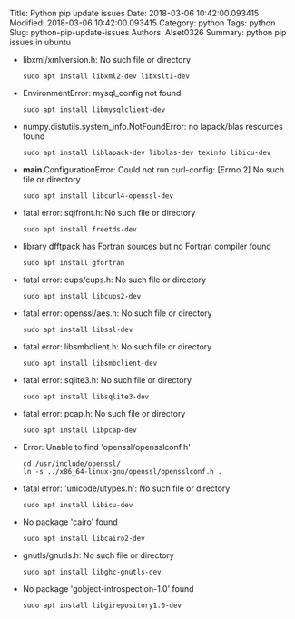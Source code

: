Title: Python pip update issues
Date: 2018-03-06 10:42:00.093415
Modified: 2018-03-06 10:42:00.093415
Category: python
Tags: python
Slug: python-pip-update-issues
Authors: Alset0326
Summary: python pip issues in ubuntu

- libxml/xmlversion.h: No such file or directory
	
    ```
    sudo apt install libxml2-dev libxslt1-dev
    ```
	
- EnvironmentError: mysql_config not found

    ```
    sudo apt install libmysqlclient-dev
    ```

- numpy.distutils.system_info.NotFoundError: no lapack/blas resources found

    ```
    sudo apt install liblapack-dev libblas-dev texinfo libicu-dev 
    ```

- __main__.ConfigurationError: Could not run curl-config: [Errno 2] No such file or directory

    ```
    sudo apt install libcurl4-openssl-dev
    ```

- fatal error: sqlfront.h: No such file or directory

    ```
    sudo apt install freetds-dev 
    ```

-  library dfftpack has Fortran sources but no Fortran compiler found

    ```
    sudo apt install gfortran
    ```

-  fatal error: cups/cups.h: No such file or directory

    ```
    sudo apt install libcups2-dev
    ```

-  fatal error: openssl/aes.h: No such file or directory

    ```
    sudo apt install libssl-dev
    ```

- fatal error: libsmbclient.h: No such file or directory

    ```
    sudo apt install libsmbclient-dev
    ```

-  fatal error: sqlite3.h: No such file or directory

    ```
    sudo apt install libsqlite3-dev
    ```

-  fatal error: pcap.h: No such file or directory

    ```
    sudo apt install libpcap-dev
    ```

-  Error: Unable to find 'openssl/opensslconf.h'

    ```
    cd /usr/include/openssl/
    ln -s ../x86_64-linux-gnu/openssl/opensslconf.h .
    ```

-  fatal error: 'unicode/utypes.h': No such file or directory

    ```
    sudo apt install libicu-dev
    ```

- No package 'cairo' found

    ```
    sudo apt install libcairo2-dev
    ```

- gnutls/gnutls.h: No such file or directory

    ```
    sudo apt install libghc-gnutls-dev
    ```

- No package 'gobject-introspection-1.0' found

    ```
    sudo apt install libgirepository1.0-dev
    ```


